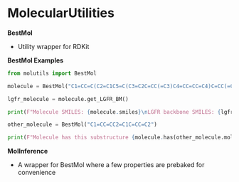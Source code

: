 # MolecularUtilities


**BestMol**
* Utility wrapper for RDKit

**BestMol Examples**

```python
from molutils import BestMol

molecule = BestMol("C1=CC=C(C2=C1C5=C(C3=C2C=CC(=C3)C4=CC=CC=C4)C=CC(=C5)C6=CC=CC=C6)C7=CC=CC=C7")

lgfr_molecule = molecule.get_LGFR_BM()

print(F"Molecule SMILES: {molecule.smiles}\nLGFR backbone SMILES: {lgfr_molecule.smiles}")

other_molecule = BestMol("C1=CC=CC2=C1C=CC=C2")

print(F"Molecule has this substructure {molecule.has(other_molecule.mol}")

```




**MolInference**
* A wrapper for BestMol where a few properties are prebaked for convenience



